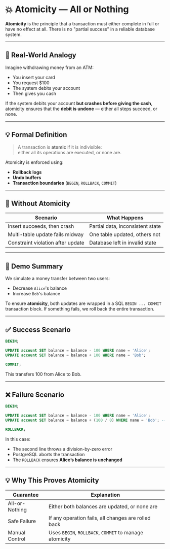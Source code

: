 # 💥 Atomicity — All or Nothing

**Atomicity** is the principle that a transaction must either complete in full or have no effect at all. There is no "partial success" in a reliable database system.

---

## 📌 Real-World Analogy

Imagine withdrawing money from an ATM:

- You insert your card
- You request $100
- The system debits your account
- Then gives you cash

If the system debits your account **but crashes before giving the cash**, atomicity ensures that the **debit is undone** — either all steps succeed, or none.

---

## 💡 Formal Definition

> A transaction is **atomic** if it is indivisible:  
> either all its operations are executed, or none are.

Atomicity is enforced using:

- **Rollback logs**
- **Undo buffers**
- **Transaction boundaries** (`BEGIN`, `ROLLBACK`, `COMMIT`)

---

## 🚫 Without Atomicity

| Scenario                          | What Happens                     |
| --------------------------------- | -------------------------------- |
| Insert succeeds, then crash       | Partial data, inconsistent state |
| Multi-table update fails midway   | One table updated, others not    |
| Constraint violation after update | Database left in invalid state   |

---

## 📄 Demo Summary

We simulate a money transfer between two users:

- Decrease `Alice`'s balance
- Increase `Bob`'s balance

To ensure **atomicity**, both updates are wrapped in a SQL `BEGIN ... COMMIT` transaction block. If something fails, we roll back the entire transaction.

---

## ✅ Success Scenario

```sql
BEGIN;

UPDATE account SET balance = balance - 100 WHERE name = 'Alice';
UPDATE account SET balance = balance + 100 WHERE name = 'Bob';

COMMIT;
```

This transfers 100 from Alice to Bob.

---

## ❌ Failure Scenario

```sql
BEGIN;

UPDATE account SET balance = balance - 100 WHERE name = 'Alice';
UPDATE account SET balance = balance + (100 / 0) WHERE name = 'Bob'; -- force error

ROLLBACK;
```

In this case:

- The second line throws a division-by-zero error
- PostgreSQL aborts the transaction
- The `ROLLBACK` ensures **Alice’s balance is unchanged**

---

## 💡 Why This Proves Atomicity

| Guarantee      | Explanation                                            |
| -------------- | ------------------------------------------------------ |
| All-or-Nothing | Either both balances are updated, or none are          |
| Safe Failure   | If any operation fails, all changes are rolled back    |
| Manual Control | Uses `BEGIN`, `ROLLBACK`, `COMMIT` to manage atomicity |
